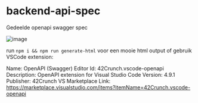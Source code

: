 # backend-api-spec
Gedeelde openapi swagger spec

![image](https://user-images.githubusercontent.com/5087704/155530328-e543a887-d8f7-4efb-a002-e9ee070b90fe.png)


run `npm i && npm run generate-html` voor een mooie html output
of gebruik VSCode extension:

Name: OpenAPI (Swagger) Editor
Id: 42Crunch.vscode-openapi
Description: OpenAPI extension for Visual Studio Code
Version: 4.9.1
Publisher: 42Crunch
VS Marketplace Link: https://marketplace.visualstudio.com/items?itemName=42Crunch.vscode-openapi
